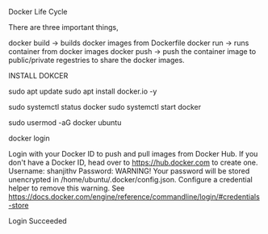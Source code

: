 Docker Life Cycle

There are three important things,

docker build -> builds docker images from Dockerfile
docker run -> runs container from docker images
docker push -> push the container image to public/private regestries to share the docker images.


INSTALL DOKCER

sudo apt update
sudo apt install docker.io -y

sudo systemctl status docker
sudo systemctl start docker

sudo usermod -aG docker ubuntu

docker login

Login with your Docker ID to push and pull images from Docker Hub. If you don't have a Docker ID, head over to https://hub.docker.com to create one.
Username: shanjithv
Password:
WARNING! Your password will be stored unencrypted in /home/ubuntu/.docker/config.json.
Configure a credential helper to remove this warning. See
https://docs.docker.com/engine/reference/commandline/login/#credentials-store

Login Succeeded

